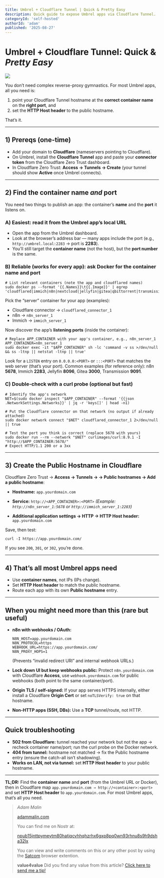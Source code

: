 ```yaml
---
title: Umbrel + Cloudflare Tunnel | Quick & Pretty Easy
description: Quick guide to expose Umbrel apps via Cloudflare Tunnel.
categoryId: 'self-hosted'
authorId: 'adam'
published: '2025-08-27'
---
```


# Umbrel + Cloudflare Tunnel: Quick & *Pretty Easy*

![](http://hedgedoc.malin.onl/uploads/e250d0d8-0386-4d8c-8ebe-a6f805ba1e31.jpg)

You don’t need complex reverse-proxy gymnastics. For most Umbrel apps, all you need is:

1. point your Cloudflare Tunnel hostname at the **correct container name** on the **right port**, and
2. set the **HTTP Host header** to the public hostname.

That’s it.

---

## 1) Prereqs (one-time)

* Add your domain to **Cloudflare** (nameservers pointing to Cloudflare).
* On Umbrel, install the **Cloudflare Tunnel** app and paste your **connector token** from the Cloudflare Zero Trust dashboard.
* In Cloudflare Zero Trust: **Access → Tunnels → Create** (your tunnel should show **Active** once Umbrel connects).

---

## 2) Find the **container name** *and* **port**

You need two things to publish an app: the container’s **name** and the **port** it listens on.

### A) Easiest: read it from the Umbrel app’s local URL

* Open the app from the Umbrel dashboard.
* Look at the browser’s address bar — many apps include the port (e.g., `http://umbrel.local:2283` → port is **2283**).
* You’ll still target the **container name** (not the host), but the **port number** is the same.

### B) Reliable (works for every app): ask Docker for the container name and port

```
# List relevant containers (note the app and cloudflared names)
sudo docker ps --format '{{.Names}}\t{{.Image}}' | egrep 'cloudflared|immich|n8n|nextcloud|jellyfin|gitea|qbittorrent|transmission'
```

Pick the “server” container for your app (examples):

* Cloudflare connector → `cloudflared_connector_1`
* n8n → `n8n_server_1`
* Immich → `immich_server_1`

Now discover the app’s **listening ports** (inside the container):

```
# Replace APP_CONTAINER with your app's container, e.g., n8n_server_1
APP_CONTAINER=n8n_server_1
sudo docker exec -it "$APP_CONTAINER" sh -lc 'command -v ss >/dev/null && ss -ltnp || netstat -ltnp || true'
```

Look for a `LISTEN` entry on `0.0.0.0:<PORT>` or `:::<PORT>` that matches the web server (that’s your port).
Common examples (for reference only): n8n **5678**, Immich **2283**, Jellyfin **8096**, Gitea **3000**, Transmission **9091**.

### C) Double-check with a curl probe (optional but fast)

```
# Identify the app's network
NET=$(sudo docker inspect "$APP_CONTAINER" --format '{{json .NetworkSettings.Networks}}' | jq -r 'keys[]' | head -n1)

# Put the Cloudflare connector on that network (no output if already attached)
sudo docker network connect "$NET" cloudflared_connector_1 2>/dev/null || true

# Test the port you think is correct (replace 5678 with yours)
sudo docker run --rm --network "$NET" curlimages/curl:8.9.1 -I "http://$APP_CONTAINER:5678/"
# Expect HTTP/1.1 200 or a 3xx
```

---

## 3) Create the **Public Hostname** in Cloudflare

Cloudflare Zero Trust → **Access → Tunnels → <your tunnel> → Public hostnames → Add a public hostname**:

* **Hostname:**
  `app.yourdomain.com`

* **Service:**
  `http://<APP_CONTAINER>:<PORT>`
  *(Example: `http://n8n_server_1:5678` or `http://immich_server_1:2283`)*

* **Additional application settings → HTTP → HTTP Host header:**
  `app.yourdomain.com`

Save, then test:

```
curl -I https://app.yourdomain.com/
```

If you see `200`, `301`, or `302`, you’re done.

---

## 4) That’s all most Umbrel apps need

* Use **container names**, not IPs (IPs change).
* Set **HTTP Host header** to match the public hostname.
* Route each app with its own **Public hostname** entry.

---

## When you might need more than this (rare but useful)

* **n8n with webhooks / OAuth:**

  ```
  N8N_HOST=app.yourdomain.com
  N8N_PROTOCOL=https
  WEBHOOK_URL=https://app.yourdomain.com/
  N8N_PROXY_HOPS=1
  ```

  (Prevents “invalid redirect URI” and internal webhook URLs.)

* **Lock down UI but keep webhooks public:**
  Protect `n8n.yourdomain.com` with Cloudflare **Access**, use `webhook.yourdomain.com` for public webhooks (both point to the same container/port).

* **Origin TLS / self-signed:**
  If your app serves HTTPS internally, either install a Cloudflare **Origin Cert** or set `noTLSVerify: true` on that hostname.

* **Non-HTTP apps (SSH, DBs):**
  Use a **TCP** tunnel/route, not HTTP.

---

## Quick troubleshooting

* **502 from Cloudflare:** tunnel reached your network but not the app → recheck container name/port; run the curl probe on the Docker network.
* **404 from tunnel:** hostname not matched → fix the Public hostname entry (ensure the catch-all isn’t shadowing).
* **Works on LAN, not via tunnel:** set **HTTP Host header** to your public hostname.

---

**TL;DR:** Find the **container name** and **port** (from the Umbrel URL or Docker), then in Cloudflare map `app.yourdomain.com → http://<container>:<port>` and set **HTTP Host header** to `app.yourdomain.com`. For most Umbrel apps, that’s all you need.


> *Adam Malin*
> 
> [adammalin.com](https://adammalin.com)
> 
> You can find me on Nostr at:
> 
> [npub15jnttpymeytm80hatjqcvhhqhzrhx6gxp8pq0wn93rhnu8s9h9dsha32lx](https://primal.net/p/nprofile1qqs2ff44sjduj9anhm74eqvxtmst3pmndyrqnss8hfjc3me7rczmjkchrgxqm)
>
> You can view and write comments on this or any other post by using the [Satcom](https://github.com/jinglescode/web-content-conversation) browser extention.
>
> **value4value**
> Did you find any value from this article? [Click here to send me a tip!](https://nostrtipjar.netlify.app/?n=npub15jnttpymeytm80hatjqcvhhqhzrhx6gxp8pq0wn93rhnu8s9h9dsha32lx)
